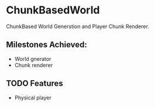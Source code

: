 # ChunkBasedWorld

ChunkBased World Generstion and Player Chunk Renderer.

## Milestones Achieved:

* World gnerator
* Chunk renderer

## TODO Features

* Physical player
